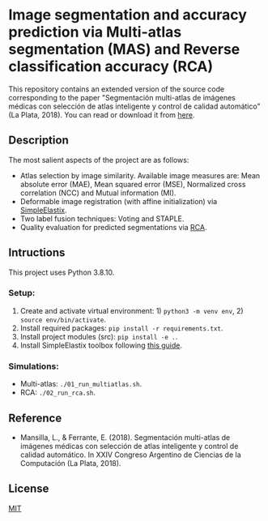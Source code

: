# Image segmentation and accuracy prediction via Multi-atlas segmentation (MAS) and Reverse classification accuracy (RCA)

This repository contains an extended version of the source code corresponding to the paper "Segmentación multi-atlas de imágenes médicas con selección de atlas inteligente y control de calidad automático" (La Plata, 2018). You can read or download it from [here](http://sedici.unlp.edu.ar/handle/10915/73180).

## Description
The most salient aspects of the project are as follows:
- Atlas selection by image similarity. Available image measures are: Mean absolute error (MAE), Mean squared error (MSE), Normalized cross correlation (NCC) and Mutual information (MI). 
- Deformable image registration (with affine initialization) via [SimpleElastix](https://simpleelastix.github.io/).
- Two label fusion techniques: Voting and STAPLE.
- Quality evaluation for predicted segmentations via [RCA](https://arxiv.org/abs/1702.03407).

## Intructions
This project uses Python 3.8.10.

### Setup:
1. Create and activate virtual environment: 1) `python3 -m venv env`, 2) `source env/bin/activate`.
2. Install required packages: `pip install -r requirements.txt`.
3. Install project modules (src): `pip install -e .`.
4. Install SimpleElastix toolbox following [this guide](https://gist.github.com/vfmatzkin/0fcc79a61f9bafcc2113fd83a8900937).

### Simulations:
- Multi-atlas: `./01_run_multiatlas.sh`.
- RCA: `./02_run_rca.sh`.

## Reference
- Mansilla, L., & Ferrante, E. (2018). Segmentación multi-atlas de imágenes médicas con selección de atlas inteligente y control de calidad automático. In XXIV Congreso Argentino de Ciencias de la Computación (La Plata, 2018).

## License
[MIT](https://choosealicense.com/licenses/mit/)